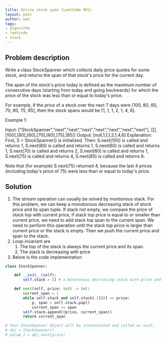 ```yaml
---
title: Online stock span (LeetCode 901)
layout: post
author: wen
tags:
- algorithm
- leetcode
- stack
---
```


## Problem description
Write a class StockSpanner which collects daily price quotes for some stock, and returns the span of that stock's price for the current day.

The span of the stock's price today is defined as the maximum number of consecutive days (starting from today and going backwards) for which the price of the stock was less than or equal to today's price.

For example, if the price of a stock over the next 7 days were [100, 80, 60, 70, 60, 75, 85], then the stock spans would be [1, 1, 1, 2, 1, 4, 6].

 

Example 1:

Input: ["StockSpanner","next","next","next","next","next","next","next"], [[],[100],[80],[60],[70],[60],[75],[85]]
Output: [null,1,1,1,2,1,4,6]
Explanation: 
First, S = StockSpanner() is initialized.  Then:
S.next(100) is called and returns 1,
S.next(80) is called and returns 1,
S.next(60) is called and returns 1,
S.next(70) is called and returns 2,
S.next(60) is called and returns 1,
S.next(75) is called and returns 4,
S.next(85) is called and returns 6.

Note that (for example) S.next(75) returned 4, because the last 4 prices
(including today's price of 75) were less than or equal to today's price.


## Solution
1. The stream operation can usually be solved by montonous stack. For this problem, we can keep a monotonous decreasing stack of stock price and its span tuple.
If stack not empty, we compare the price of stack top with current price, if stack top price is equal to or smaller than current price, we need to add stack top span to the current span. We need to perform this operation until the stack top price is larger than current price or the stack is empty. Then we push the current price and span to the stack.
1. Loop-invariant are
	1. The top of the stack is always the current price and its span.
	1. The stack is decreasing with price
1.  Below is the code implementation

```python
class StockSpanner:

    def __init__(self):
        self.stack = [] # a monotonous decreasing stack with price and the corresponding span

    def next(self, price: int) -> int:
        current_span = 1
        while self.stack and self.stack[-1][0] <= price:
            p, span = self.stack.pop()
            current_span += span
        self.stack.append((price, current_span))
        return current_span

# Your StockSpanner object will be instantiated and called as such:
# obj = StockSpanner()
# param_1 = obj.next(price)

```